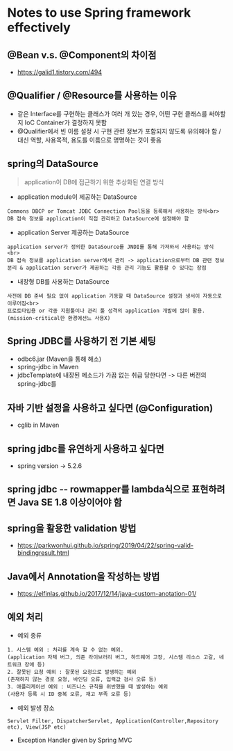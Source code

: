 # Notes to use Spring framework effectively

## @Bean v.s. @Component의 차이점
  - https://galid1.tistory.com/494
## @Qualifier / @Resource를 사용하는 이유
  - 같은 Interface를 구현하는 클래스가 여러 개 있는 경우, 어떤 구현 클래스를 써야할지 IoC Container가 결정하지 못함
  - @Qualifier에서 빈 이름 설정 시 구현 관련 정보가 포함되지 않도록 유의해야 함 / 대신  역할, 사용목적, 용도를 이름으로 명명하는 것이 좋음
  
## spring의 DataSource
> application이 DB에 접근하기 위한 추상화된 연결 방식

  - application module이 제공하는 DataSource
```
Commons DBCP or Tomcat JDBC Connection Pool등을 등록해서 사용하는 방식<br>
DB 접속 정보를 application이 직접 관리하고 DataSource에 설정해야 함
```
  - application Server 제공하는 DataSource
```
application server가 정의한 DataSource를 JNDI를 통해 가져와서 사용하는 방식<br>
DB 접속 정보를 application server에서 관리 -> application으로부터 DB 관련 정보 분리 & application server가 제공하는 각종 관리 기능도 활용할 수 있다는 장점
```
  - 내장형 DB를 사용하는 DataSource
```
사전에 DB 준비 필요 없이 application 기동할 때 DataSource 설정과 생서이 자동으로 이루어짐<br>
프로토타입용 or 각종 지원툴이나 관리 툴 성격의 application 개발에 많이 활용. (mission-critical한 환경에선느 사용X)
```
## Spring JDBC를 사용하기 전 기본 세팅
  - odbc6.jar (Maven을 통해 해소)
  - spring-jdbc in Maven
  - jdbcTemplate에 내장된 메소드가 가끔 없는 취급 당한다면 -> 다른 버전의 spring-jdbc를 
## 자바 기반 설정을 사용하고 싶다면 (@Configuration)
  - cglib in Maven
## spring jdbc를 유연하게 사용하고 싶다면
  - spring version -> 5.2.6
## spring jdbc -- rowmapper를 lambda식으로 표현하려면 Java SE 1.8 이상이어야 함
## spring을 활용한 validation 방법
  - https://parkwonhui.github.io/spring/2019/04/22/spring-valid-bindingresult.html
  
## Java에서 Annotation을 작성하는 방법
  - https://elfinlas.github.io/2017/12/14/java-custom-anotation-01/

## 예외 처리
  - 예외 종류
```
1. 시스템 예외 : 처리를 계속 할 수 없는 예외.
(application 자체 버그, 의존 라이브러리 버그, 하드웨어 고장, 시스템 리소스 고갈, 네트워크 장애 등)
2. 잘못된 요청 예외 : 잘못된 요청으로 발생하는 예외
(존재하지 않는 경로 요청, 바인딩 오류, 입력값 검사 오류 등)
3. 애플리케이션 예외 : 비즈니스 규칙을 위반했을 때 발생하는 예외
(사용자 등록 시 ID 중복 오류, 재고 부족 오류 등)
```

  - 예외 발생 장소
```
Servlet Filter, DispatcherServlet, Application(Controller,Repository etc), View(JSP etc)
```

  - Exception Handler given by Spring MVC
  
